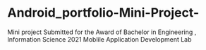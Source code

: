 # Android_portfolio-Mini-Project-
Mini project Submitted for the Award of Bachelor in Engineering , Information Science 2021 Moblile Application Development Lab
